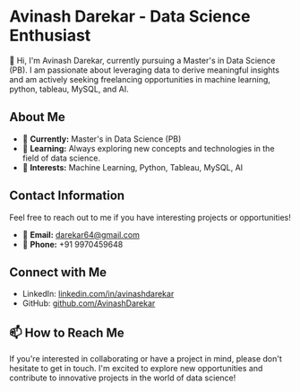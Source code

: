 # Avinash Darekar - Data Science Enthusiast

👋 Hi, I'm Avinash Darekar, currently pursuing a Master's in Data Science (PB). I am passionate about leveraging data to derive meaningful insights and am actively seeking freelancing opportunities in machine learning, python, tableau, MySQL, and AI.

## About Me

- 💼 **Currently:** Master's in Data Science (PB)
- 🌱 **Learning:** Always exploring new concepts and technologies in the field of data science.
- 👀 **Interests:** Machine Learning, Python, Tableau, MySQL, AI

## Contact Information

Feel free to reach out to me if you have interesting projects or opportunities!

- 📧 **Email:** darekar64@gmail.com
- 📱 **Phone:** +91 9970459648

## Connect with Me

- LinkedIn: [linkedin.com/in/avinashdarekar](https://www.linkedin.com/in/avinashdarekar/)
- GitHub: [github.com/AvinashDarekar](https://github.com/AvinashDarekar)

## 📫 How to Reach Me

If you're interested in collaborating or have a project in mind, please don't hesitate to get in touch. I'm excited to explore new opportunities and contribute to innovative projects in the world of data science!

<!---
AvinashDarekar/AvinashDarekar is a ✨ special ✨ repository because its `README.md` (this file) appears on your GitHub profile.
You can click the Preview link to take a look at your changes.
--->
